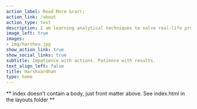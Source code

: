 ```yaml
---
action_label: Read More &rarr;
action_link: /about
action_type: text
description: I am learning analytical techniques to solve real-life problems. The [end goal](/how-to-decide-to-do-or-not-to-do/) is to have a free, humanistic and happy world. In my free time, I read, trek, cook and listen to music.
image_left: true
images:
- img/harsheu.jpg
show_action_link: true
show_social_links: true
subtitle: Impatience with actions. Patience with results.
text_align_left: false
title: Harshvardhan
type: home
---
```


** index doesn't contain a body, just front matter above.
See index.html in the layouts folder **
